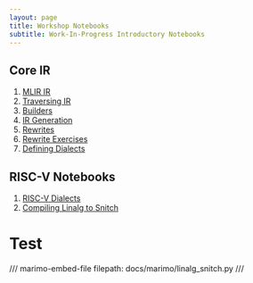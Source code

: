```yaml
---
layout: page
title: Workshop Notebooks
subtitle: Work-In-Progress Introductory Notebooks
---
```


## Core IR

1. [MLIR IR](./mlir_ir.md)
2. [Traversing IR](./traversing_ir.md)
3. [Builders](./builders.md)
4. [IR Generation](./ir_gen.md)
5. [Rewrites](./pattern_rewrites.md)
6. [Rewrite Exercises](./rewrite_exercises.md)
7. [Defining Dialects](./defining_dialects.md)

## RISC-V Notebooks

1. [RISC-V Dialects](./riscv_dialects.md)
2. [Compiling Linalg to Snitch](./linalg_snitch.md)

# Test

/// marimo-embed-file
    filepath: docs/marimo/linalg_snitch.py
///
